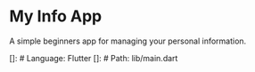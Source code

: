 # My Info App

A simple beginners app for managing your personal information.

[]: # Language: Flutter
[]: # Path: lib/main.dart
